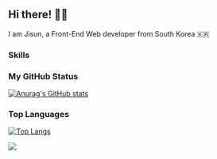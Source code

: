 ## Hi there! 🙋‍♀️
I am Jisun, a Front-End Web developer from South Korea 🇰🇷

### Skills



### My GitHub Status
[![Anurag's GitHub stats](https://github-readme-stats.vercel.app/api?username=jisunbella)](https://github.com/anuraghazra/github-readme-stats)

### Top Languages
[![Top Langs](https://github-readme-stats.vercel.app/api/top-langs/?username=jisunbella&layout=compact)](https://github.com/anuraghazra/github-readme-stats)



<a href="https://hits.seeyoufarm.com"><img src="https://hits.seeyoufarm.com/api/count/incr/badge.svg?url=https%3A%2F%2Fgithub.com%2Fjisunbella%2F&count_bg=%23C0D5A6&title_bg=%23555555&icon=&icon_color=%23E7E7E7&title=hits&edge_flat=false"/></a>
